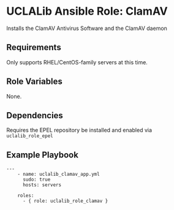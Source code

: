 UCLALib Ansible Role: ClamAV
=========

Installs the ClamAV Antivirus Software and the ClamAV daemon

Requirements
------------

Only supports RHEL/CentOS-family servers at this time.

Role Variables
--------------

None.

Dependencies
------------

Requires the EPEL repository be installed and enabled via `uclalib_role_epel`

Example Playbook
----------------

```
---
    - name: uclalib_clamav_app.yml
      sudo: true
      hosts: servers

    roles:
      - { role: uclalib_role_clamav }

```
